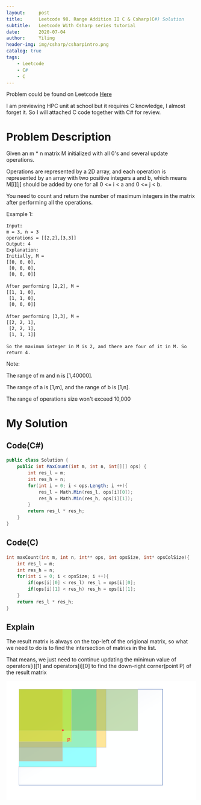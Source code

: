 ```yaml
---
layout:     post
title:      Leetcode 98. Range Addition II C & Csharp(C#) Solution
subtitle:   Leetcode With Csharp series tutorial
date:       2020-07-04
author:     Yiling
header-img: img/csharp/csharpintro.png
catalog: true
tags:
    - Leetcode
    - C#
    - C
---
```


Problem could be found on Leetcode [Here](https://leetcode.com/problems/range-addition-ii/)

I am previewing HPC unit at school but it requires C knowledge, I almost forget it. So I will attached C code together with C# for review.

# Problem Description

Given an m * n matrix M initialized with all 0's and several update operations.

Operations are represented by a 2D array, and each operation is represented by an array with two positive integers a and b, which means M[i][j] should be added by one for all 0 <= i < a and 0 <= j < b.

You need to count and return the number of maximum integers in the matrix after performing all the operations.

Example 1:
```
Input: 
m = 3, n = 3
operations = [[2,2],[3,3]]
Output: 4
Explanation: 
Initially, M = 
[[0, 0, 0],
 [0, 0, 0],
 [0, 0, 0]]

After performing [2,2], M = 
[[1, 1, 0],
 [1, 1, 0],
 [0, 0, 0]]

After performing [3,3], M = 
[[2, 2, 1],
 [2, 2, 1],
 [1, 1, 1]]

So the maximum integer in M is 2, and there are four of it in M. So return 4.
```

Note:

The range of m and n is [1,40000].

The range of a is [1,m], and the range of b is [1,n].

The range of operations size won't exceed 10,000

# My Solution

## Code(C#)

```c#
public class Solution {
    public int MaxCount(int m, int n, int[][] ops) {
        int res_l = m;
        int res_h = n;
        for(int i = 0; i < ops.Length; i ++){
            res_l = Math.Min(res_l, ops[i][0]);
            res_h = Math.Min(res_h, ops[i][1]);
        }
        return res_l * res_h;
    }
}
```
## Code(C)

```c
int maxCount(int m, int n, int** ops, int opsSize, int* opsColSize){
    int res_l = m;
    int res_h = n;
    for(int i = 0; i < opsSize; i ++){
        if(ops[i][0] < res_l) res_l = ops[i][0];
        if(ops[i][1] < res_h) res_h = ops[i][1];
    }
    return res_l * res_h;
}
```
## Explain

The result matrix is always on the top-left of the origional matrix, so what we need to do is to find the intersection of matrixs in the list.

That means, we just need to continue updating the minimun value of operators[i][1] and operators[i][0] to find the down-right corner(point P) of the result matrix

![](\img\csharp\leetcode598.png)